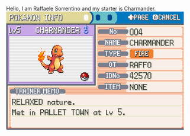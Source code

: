 Hello, I am Raffaele Sorrentino and my starter is Charmander.
<img src="/assets/images/charmander.jpg" alt="Charmander image" width="480" height="320">
